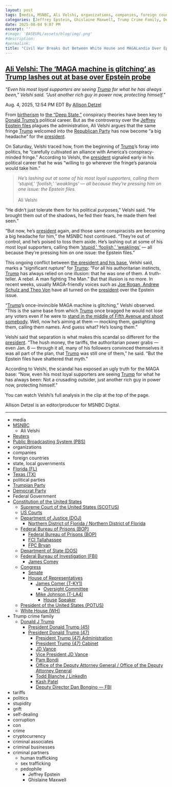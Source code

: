 ```yaml
---
layout: post
tags: [media, MSNBC, Ali Velshi, organizations, companies, foreign countries, state local governments, Florida (FL), Texas (TX), political parties, Trumpian Party, Democrat Party, Federal Government, Constitution of the United States, Supreme Court of the United States (SCOTUS), US Courts, Department of Justice (DOJ), Northern District of Florida / Northern District of Florida, Federal Bureau of Prisons (BOP), Federal Bureau of Prisons (BOP), FCI Tallahassee, FPC Bryan, Department of State (DOS), Federal Bureau of Investigation (FBI), James Comey, Congress, Senate, House of Representatives, James Comer (T-KY1), Oversight Committee, Mike Johnson (T-LA4), House Speaker, President of the United States (POTUS), White House (WH), Trump crime family, Donald J Trump, President Donald Trump (45), President Donald Trump (47), President Trump (47) Administration, President Trump (47) Cabinet, JD Vance, Vice President JD Vance, Pam Bondi, Office of the Deputy Attorney General / Office of the Deputy Attorney General, Todd Blanche / LinkedIn, Kash Patel, Deputy Director Dan Bongino — FBI, tariffs, politics, stupidity, grift, self-dealing, corruption, con, crime, cryptocurrency, criminal associates, criminal businesses, criminal partners, human trafficking, sex trafficking, pedophile, Jeffrey Epstein, Ghislaine Maxwell]
categories: [Jeffrey Epstein, Ghislaine Maxwell, Trump Crime Family, Donald Trump]
date: 2025-08-04 9:07 PM
excerpt: ''
#image: 'BASEURL/assets/blog/img/.png'
#description:
#permalink:
title: "Civil War Breaks Out Between White House and MAGALandia Over Epstein Files"
---
```



## [Ali Velshi: The ‘MAGA machine is glitching’ as Trump lashes out at base over Epstein probe](https://www.msnbc.com/top-stories/latest/trump-conspiracy-theories-maga-backfire-epstein-rcna222887)

*“Even his most loyal supporters are seeing [Trump](https://www.donaldjtrump.com/) for what he has always been,” Velshi said. “Just another rich guy in power now, protecting himself.”*

Aug. 4, 2025, 12:54 PM EDT
By [Allison Detzel](https://www.msnbc.com/author/allison-detzel-ncpn1310186)

From [birtherism](https://www.youtube.com/watch?v=VsQsOlqKrH0) to [the “Deep State,”](https://www.msnbc.com/alex-wagner-tonight/watch/trump-s-fbi-pick-to-bring-deep-state-paranoia-to-organization-he-holds-in-contempt-226860101869) conspiracy theories have been key to [Donald Trump’s](https://www.msnbc.com/donald-trump) political career. But as the controversy over the [Jeffrey Epstein files](https://www.msnbc.com/the-briefing-with-jen-psaki/watch/suspicious-trump-s-epstein-hole-gets-deeper-with-apparent-special-treatment-of-ghislaine-maxwell-244243525804) plagues the administration, Ali Velshi argues that the same fringe [Trump](https://www.donaldjtrump.com/) welcomed into the [Republican Party](https://www.gop.com/) has now become “a big headache” for the [president](https://www.whitehouse.gov/).

On Saturday, Velshi traced how, from the beginning of [Trump](https://www.donaldjtrump.com/)’s foray into politics, he “carefully cultivated an alliance with America’s conspiracy-minded fringe.” According to Velshi, the [president](https://www.whitehouse.gov/) signaled early in his political career that he was “willing to go wherever the fringe’s paranoia would take him.”

> *He’s lashing out at some of his most loyal supporters, calling them ‘stupid,’ ‘foolish,’ ‘weaklings’ — all because they’re pressing him on one issue: the Epstein files.*<br /><br />Ali Velshi 

“He didn’t just tolerate them for his political purposes,” Velshi said. “He brought them out of the shadows, he fed their fears, he made them feel seen.”

“But now, he’s [president](https://www.whitehouse.gov/) again, and those same conspiracists are becoming a big headache for him,” the MSNBC host continued. “They’re out of control, and he’s poised to toss them aside. He’s lashing out at some of his most loyal supporters, calling them [‘stupid,’ ‘foolish,’ ‘weaklings’](https://abcnews.go.com/Politics/trump-blasts-epstein-files-release-supporters/story?id=123799343) — all because they’re pressing him on one issue: the Epstein files.”

This ongoing conflict between [the president and his base,](https://www.msnbc.com/the-weeknight/watch/as-epstein-scandal-cracks-maga-base-the-weeknight-panel-says-trump-is-terrible-at-making-it-go-away-244103237558) Velshi said, marks a “significant rupture” for [Trump](https://www.donaldjtrump.com/): “For all his authoritarian instincts, [Trump](https://www.donaldjtrump.com/) has always relied on one illusion: that he was one of them. A truth-teller. A rebel. A man fighting The Man.” But that illusion is no more. In recent weeks, usually MAGA-friendly voices such as [Joe Rogan, Andrew Schulz and Theo Von](https://www.msnbc.com/morning-joe/watch/-do-you-think-we-re-babies-leading-podcasters-tear-into-trump-admin-over-handling-of-epstein-files-243938373931) have all turned on the [president](https://www.whitehouse.gov/) over the Epstein issue.

“[Trump](https://www.donaldjtrump.com/)’s once-invincible MAGA machine is glitching,” Velshi observed. “This is the same base from which [Trump](https://www.donaldjtrump.com/) once bragged he would not lose any voters even if he were to [stand in the middle of Fifth Avenue and shoot somebody](https://www.msnbc.com/msnbc/trump-says-he-could-shoot-somebody-and-still-maintain-support-msna780336). Well, now he’s aiming at them — mocking them, gaslighting them, calling them names. And guess what? He’s losing them.”

Velshi said that separation is what makes this scandal so different for the [president](https://www.whitehouse.gov/). “The hush money, the tariffs, the authoritarian power grabs — even Jan. 6 — through it all, many of his followers convinced themselves it was all part of the plan, that [Trump](https://www.donaldjtrump.com/) was still one of them,” he said. “But the Epstein files have shattered that myth.”

According to Velshi, the scandal has exposed an ugly truth for the MAGA base: “Now, even his most loyal supporters are seeing [Trump](https://www.donaldjtrump.com/) for what he has always been: Not a crusading outsider, just another rich guy in power now, protecting himself.”

You can watch Velshi’s full analysis in the clip at the top of the page.

Allison Detzel is an editor/producer for MSNBC Digital.

----
- media
- [MSNBC](https://www.msnbc.com/)
    - Ali Velshi 
- [Reuters](https://www.reuters.com/)
- [Public Broadcasting System (PBS)](https://www.pbs.org/)
- organizations 
- companies
- foreign countries 
- state, local governments
- [Florida (FL)](https://www.myflorida.gov/)
- [Texas (TX)](https://www.texas.gov/)
- political parties 
- [Trumpian Party](https://www.gop.com/)
- [Democrat Party](https://www.democrats.org/)
- Federal Government 
- [Constitution of the United States](https://constitution.congress.gov/)
    - [Supreme Court of the United States (SCOTUS)](https://www.supremecourt.gov/)
    - [US Courts](https://www.uscourts.gov/)
    - [Department of Justice (DOJ)](https://www.justice.gov/)
        - [Northern District of Florida / Northern District of Florida](https://www.justice.gov/usao-ndfl)
    - [Federal Bureau of Prisons (BOP)](https://www.bop.gov/)
        - [Federal Bureau of Prisons (BOP)](https://www.bop.gov/)
        - [FCI Tallahassee](https://www.bop.gov/locations/institutions/tal/)
        - [FPC Bryan](https://www.bop.gov/locations/institutions/bry/)
    - [Department of State (DOS)](https://www.state.gov/)
    - [Federal Bureau of Investigation (FBI)](https://www.fbi.gov/)
        - [James Comey](https://www.fbi.gov/history/directors/james-b-comey)
    - [Congress](https://www.congress.gov/)
        - [Senate](https://www.senate.gov/)
        - [House of Representatives](https://www.house.gov/)
            - [James Comer (T-KY1)](https://comer.house.gov/)
                - [Oversight Committee](https://oversight.house.gov/)
            - [Mike Johnson (T-LA4)](https://mikejohnson.house.gov/)
                - [House](https://www.house.gov/) [Speaker](https://www.speaker.gov/) 
    - [President of the United States (POTUS)](https://www.whitehouse.gov/)
    - [White House (WH)](https://www.whitehouse.gov/)
- Trump crime family 
    - [Donald J Trump](https://www.donaldjtrump.com/)
        - [President Donald Trump (45)](https://trumpwhitehouse.archives.gov/)
        - [President Donald Trump (47)](https://www.whitehouse.gov/administration/donald-j-trump/)
            - [President Trump (47) Administration](https://www.whitehouse.gov/administration/)
            - [President Trump (47) Cabinet](https://www.whitehouse.gov/administration/the-cabinet/)
            - [JD Vance](https://www.linkedin.com/in/jd-vance-770a9047/)
            - [Vice President JD Vance](https://www.whitehouse.gov/administration/jd-vance/)
            - [Pam Bondi](https://www.justice.gov/ag/staff-profile/meet-attorney-general)
            - [Office of the Deputy Attorney General / Office of the Deputy Attorney General](https://www.justice.gov/dag)
            - [Todd Blanche / LinkedIn](https://www.linkedin.com/in/toddblanche/)
            - [Kash Patel](https://www.fbi.gov/about/leadership-and-structure/director-patel)
            - [Deputy Director Dan Bongino — FBI](https://www.fbi.gov/about/leadership-and-structure/deputy-director-dan-bongino)
- tariffs
- politics
- stupidity
- grift
- self-dealing
- corruption
- con
- crime
- cryptocurrency 
- criminal associates
- criminal businesses
- criminal partners
    - human trafficking 
    - sex trafficking 
    - pedophile 
        - Jeffrey Epstein 
        - Ghislaine Maxwell

